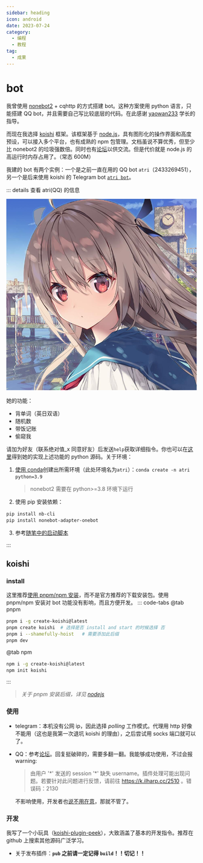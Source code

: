 ```yaml
---
sidebar: heading
icon: android
date: 2023-07-24
category:
  - 编程
  - 教程
tag:
  - 成果
---
```


# bot

我曾使用 [nonebot2](https://nonebot.dev/) + cqhttp 的方式搭建 bot。这种方案使用 python 语言，只能搭建 QQ bot，并且需要自己写比较底层的代码。在此感谢 [yaowan233](https://github.com/yaowan233) 学长的指导。

而现在我选择 [koishi](https://koishi.chat/zh-CN/) 框架。该框架基于 [node.js](./nodejs.md)，具有图形化的操作界面和高度预设，可以接入多个平台，也有成熟的 npm 包管理。文档虽说不算优秀，但至少比 nonebot2 的垃圾强数倍。同时也有[论坛](https://forum.koishi.xyz/)以供交流。但是代价就是 node.js 的高运行时内存占用了。（常态 600M）

我建的 bot 有两个实例：一个是之前一直在用的 QQ bot `atri`（2433269451），另一个是后来使用 koishi 的 Telegram bot [`atri bot`](https://t.me/atri_absx_bot)。

::: details 查看 atri(QQ) 的信息

<div style="text-align: center;" class="image40">
<img alt="atri" src="/images/farraginous/atri/atri.jpg"/>
</div>

她的功能：

- 背单词（英日双语）
- 随机数
- 带饭记账
- 偷窥我

请加为好友（联系绝对值\_x 同意好友）后发送`help`获取详细指令。你也可以在[这里](https://github.com/lxl66566/primary-atri-bot-plugins)得到她的实现上述功能的 python 源码。关于环境：

1. [使用 conda](../coding/python.md#创建环境)创建出所需环境（此处环境名为`atri`）：`conda create -n atri python=3.9`
   > nonebot2 需要在 python>=3.8 环境下运行
2. 使用 pip 安装依赖：

```sh
pip install nb-cli
pip install nonebot-adapter-onebot
```

3. 参考[随笔中的启动脚本](../essay.md#_20220506)

:::

## koishi

### install

这里推荐[使用 pnpm/npm 安装](https://koishi.chat/zh-CN/manual/starter/boilerplate.html)，而不是官方推荐的下载安装包。使用 pnpm/npm 安装对 bot 功能没有影响，而且方便开发。
::: code-tabs
@tab pnpm

```sh
pnpm i -g create-koishi@latest
pnpm create koishi  # 选择是否 install and start 的时候选择 否
pnpm i --shamefully-hoist   # 需要添加此后缀
pnpm dev
```

@tab npm

```sh
npm i -g create-koishi@latest
npm init koishi
```

:::

> _关于 pnpm 安装后缀，详见 [nodejs](./nodejs.md#神秘报错)_

### 使用

- telegram：本机没有公网 ip，因此选择 _polling_ 工作模式。代理用 http 好像不能用（这也是我第一次退坑 koishi 的理由），之后尝试用 socks 端口就可以了。
- QQ：参考[论坛](https://forum.koishi.xyz/t/topic/2502)。回复挺破碎的，需要多翻一翻。我能够成功使用，不过会报 warning:

  > 由用户 '\*' 发送的 session '\*' 缺失 username。插件处理可能出现问题。若要针对此问题进行反馈，请前往 https://k.ilharp.cc/2510 。错误码：2130

  不影响使用，开发者也[说不用在意](https://forum.koishi.xyz/t/topic/2510/154)，那就不管了。

### 开发

我写了一个小玩具（[koishi-plugin-peek](https://github.com/lxl66566/koishi-plugin-peek)），大致涵盖了基本的开发指令。推荐在 github 上搜索其他源码广泛学习。

- 关于发布插件：**`pub` 之前请一定记得 `build`！！切记！！**
